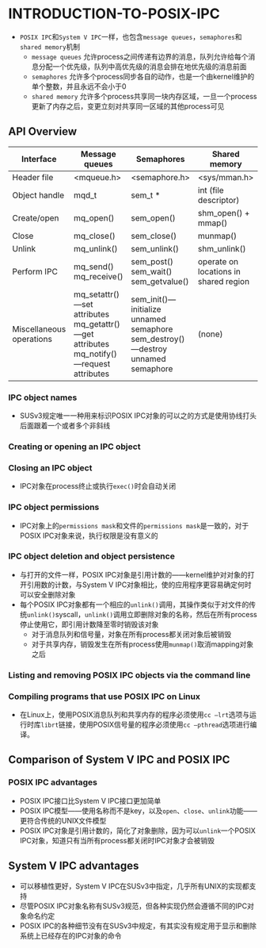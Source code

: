# INTRODUCTION-TO-POSIX-IPC

- `POSIX IPC`和`System V IPC`一样，也包含`message queues`，`semaphores`和`shared memory`机制
	- `message queues` 允许process之间传递有边界的消息，队列允许给每个消息分配一个优先级，队列中高优先级的消息会排在地优先级的消息前面
	- `semaphores` 允许多个process同步各自的动作，也是一个由kernel维护的单个整数，并且永远不会小于0
	- `shared memory` 允许多个process共享同一块内存区域，一旦一个process更新了内存之后，变更立刻对共享同一区域的其他process可见

## API Overview

| Interface                | Message queues                                                                                 | Semaphores                                                                          | Shared memory                         |
|--------------------------|------------------------------------------------------------------------------------------------|-------------------------------------------------------------------------------------|---------------------------------------|
| Header file              | <mqueue.h>                                                                                     | <semaphore.h>                                                                       | <sys/mman.h>                          |
| Object handle            | mqd_t                                                                                          | sem_t *                                                                             | int (file descriptor)                 |
| Create/open              | mq_open()                                                                                      | sem_open()                                                                          | shm_open() + mmap()                   |
| Close                    | mq_close()                                                                                     | sem_close()                                                                         | munmap()                              |
| Unlink                   | mq_unlink()                                                                                    | sem_unlink()                                                                        | shm_unlink()                          |
| Perform IPC              | mq_send()<br/>mq_receive()                                                                     | sem_post()<br/>sem_wait()<br/>sem_getvalue()                                        | operate on locations in shared region |
| Miscellaneous operations | mq_setattr()—set attributes<br/>mq_getattr()—get attributes<br/>mq_notify()—request attributes | sem_init()—initialize unnamed semaphore<br/>sem_destroy()—destroy unnamed semaphore | (none)                                |

### IPC object names

- SUSv3规定唯一一种用来标识POSIX IPC对象的可以之的方式是使用协线打头后面跟着一个或者多个非斜线

### Creating or opening an IPC object

### Closing an IPC object

- IPC对象在process终止或执行`exec()`时会自动关闭

### IPC object permissions

- IPC对象上的`permissions mask`和文件的`permissions mask`是一致的，对于POSIX IPC对象来说，执行权限是没有意义的

### IPC object deletion and object persistence

- 与打开的文件一样，POSIX IPC对象是引用计数的——kernel维护对对象的打开引用数的计数，与System V IPC对象相比，使的应用程序更容易确定何时可以安全删除对象
- 每个POSIX IPC对象都有一个相应的`unlink()`调用，其操作类似于对文件的传统`unlink()`syscall，`unlink()`调用立即删除对象的名称，然后在所有process停止使用它，即引用计数降至零时销毁该对象
	- 对于消息队列和信号量，对象在所有process都关闭对象后被销毁
	- 对于共享内存，销毁发生在所有process使用`munmap()`取消mapping对象之后

### Listing and removing POSIX IPC objects via the command line

### Compiling programs that use POSIX IPC on Linux

- 在Linux上，使用POSIX消息队列和共享内存的程序必须使用`cc –lrt`选项与运行时库`librt`链接，使用POSIX信号量的程序必须使用`cc –pthread`选项进行编译。

## Comparison of System V IPC and POSIX IPC

### POSIX IPC advantages

- POSIX IPC接口比System V IPC接口更加简单
- POSIX IPC模型——使用名称而不是key，以及`open`、`close`、`unlink`功能——更符合传统的UNIX文件模型
- POSIX IPC对象是引用计数的，简化了对象删除，因为可以`unlink`一个POSIX IPC对象，知道只有当所有process都关闭时IPC对象才会被销毁

## System V IPC advantages

- 可以移植性更好，System V IPC在SUSv3中指定，几乎所有UNIX的实现都支持
- 尽管POSIX IPC对象名称有SUSv3规范，但各种实现仍然会遵循不同的IPC对象命名约定
- POSIX IPC的各种细节没有在SUSv3中规定，有其实没有规定用于显示和删除系统上已经存在的IPC对象的命令